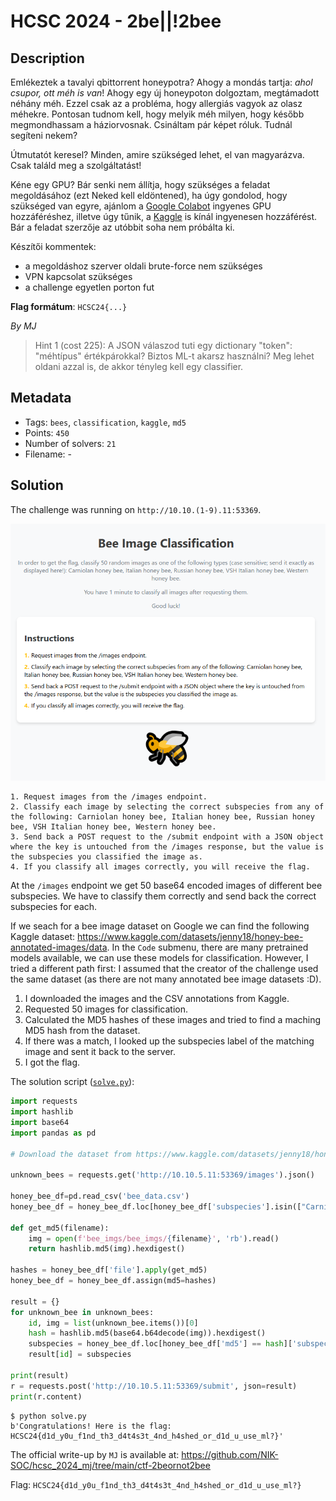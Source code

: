# HCSC 2024 - 2be||!2bee

## Description

Emlékeztek a tavalyi qbittorrent honeypotra? Ahogy a mondás tartja: *ahol csupor, ott méh is van*! Ahogy egy új honeypoton dolgoztam, megtámadott néhány méh. Ezzel csak az a probléma, hogy allergiás vagyok az olasz méhekre. Pontosan tudnom kell, hogy melyik méh milyen, hogy később megmondhassam a háziorvosnak. Csináltam pár képet róluk. Tudnál segíteni nekem?

Útmutatót keresel? Minden, amire szükséged lehet, el van magyarázva. Csak találd meg a szolgáltatást!

Kéne egy GPU? Bár senki nem állítja, hogy szükséges a feladat megoldásához (ezt Neked kell eldöntened), ha úgy gondolod, hogy szükséged van egyre, ajánlom a [Google Colabot](https://colab.research.google.com/) ingyenes GPU hozzáféréshez, illetve úgy tűnik, a [Kaggle](https://www.kaggle.com/code/dansbecker/running-kaggle-kernels-with-a-gpu) is kínál ingyenesen hozzáférést. Bár a feladat szerzője az utóbbit soha nem próbálta ki.

Készítői kommentek:
* a megoldáshoz szerver oldali brute-force nem szükséges
* VPN kapcsolat szükséges
* a challenge egyetlen porton fut

**Flag formátum**: `HCSC24{...}`

*By MJ*

> Hint 1 (cost 225): A JSON válaszod tuti egy dictionary "token": "méhtípus" értékpárokkal? Biztos ML-t akarsz használni? Meg lehet oldani azzal is, de akkor tényleg kell egy classifier.

## Metadata

- Tags: `bees`, `classification`, `kaggle`, `md5`
- Points: `450`
- Number of solvers: `21`
- Filename: -

## Solution

The challenge was running on `http://10.10.(1-9).11:53369`.

![Main page](media/main-page.png)

```
1. Request images from the /images endpoint.
2. Classify each image by selecting the correct subspecies from any of the following: Carniolan honey bee, Italian honey bee, Russian honey bee, VSH Italian honey bee, Western honey bee.
3. Send back a POST request to the /submit endpoint with a JSON object where the key is untouched from the /images response, but the value is the subspecies you classified the image as.
4. If you classify all images correctly, you will receive the flag.
```

At the `/images` endpoint we get 50 base64 encoded images of different bee subspecies. We have to classify them correctly and send back the correct subspecies for each.

If we seach for a bee image dataset on Google we can find the following Kaggle dataset: <https://www.kaggle.com/datasets/jenny18/honey-bee-annotated-images/data>. In the `Code` submenu, there are many pretrained models available, we can use these models for classification. However, I tried a different path first: I assumed that the creator of the challenge used the same dataset (as there are not many annotated bee image datasets :D). 

1. I downloaded the images and the CSV annotations from Kaggle.
2. Requested 50 images for classification.
3. Calculated the MD5 hashes of these images and tried to find a maching MD5 hash from the dataset.
4. If there was a match, I looked up the subspecies label of the matching image and sent it back to the server.
5. I got the flag.

The solution script ([`solve.py`](files/solve.py)):

```python
import requests
import hashlib
import base64
import pandas as pd

# Download the dataset from https://www.kaggle.com/datasets/jenny18/honey-bee-annotated-images/data

unknown_bees = requests.get('http://10.10.5.11:53369/images').json()

honey_bee_df=pd.read_csv('bee_data.csv')
honey_bee_df = honey_bee_df.loc[honey_bee_df['subspecies'].isin(["Carniolan honey bee", "Italian honey bee", "Russian honey bee", "VSH Italian honey bee", "Western honey bee"])]

def get_md5(filename):
    img = open(f'bee_imgs/bee_imgs/{filename}', 'rb').read()
    return hashlib.md5(img).hexdigest()

hashes = honey_bee_df['file'].apply(get_md5)
honey_bee_df = honey_bee_df.assign(md5=hashes)

result = {}
for unknown_bee in unknown_bees:
    id, img = list(unknown_bee.items())[0]
    hash = hashlib.md5(base64.b64decode(img)).hexdigest()
    subspecies = honey_bee_df.loc[honey_bee_df['md5'] == hash]['subspecies'].values[0]
    result[id] = subspecies

print(result)
r = requests.post('http://10.10.5.11:53369/submit', json=result)
print(r.content)
```

```
$ python solve.py
b'Congratulations! Here is the flag: HCSC24{d1d_y0u_f1nd_th3_d4t4s3t_4nd_h4shed_or_d1d_u_use_ml?}'
```

The official write-up by `MJ` is available at: <https://github.com/NIK-SOC/hcsc_2024_mj/tree/main/ctf-2beornot2bee>

Flag: `HCSC24{d1d_y0u_f1nd_th3_d4t4s3t_4nd_h4shed_or_d1d_u_use_ml?}`